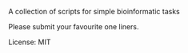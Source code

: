 A collection of scripts for simple bioinformatic tasks

Please submit your favourite one liners.

License: MIT

